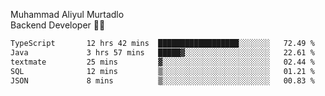 Muhammad Aliyul Murtadlo
<br>
Backend Developer 👨‍💻
<br>
<!--START_SECTION:waka-->

```txt
TypeScript       12 hrs 42 mins  ██████████████████░░░░░░░   72.49 %
Java             3 hrs 57 mins   █████▓░░░░░░░░░░░░░░░░░░░   22.61 %
textmate         25 mins         ▓░░░░░░░░░░░░░░░░░░░░░░░░   02.44 %
SQL              12 mins         ▒░░░░░░░░░░░░░░░░░░░░░░░░   01.21 %
JSON             8 mins          ▒░░░░░░░░░░░░░░░░░░░░░░░░   00.83 %
```

<!--END_SECTION:waka-->
